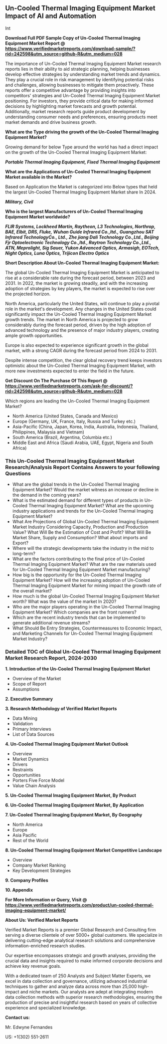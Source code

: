 <h2>Un-Cooled Thermal Imaging Equipment Market Impact of AI and Automation</h2><p>Int</p><p id="" class=""><strong>Download Full PDF Sample Copy of Un-Cooled Thermal Imaging Equipment Market Report @ <a href="https://www.verifiedmarketreports.com/download-sample/?rid=242598&utm_source=github-R&utm_medium=028" target="_blank">https://www.verifiedmarketreports.com/download-sample/?rid=242598&utm_source=github-R&utm_medium=028</a></strong></p><p>The importance of&nbsp;Un-Cooled Thermal Imaging Equipment Market research reports lies in their ability to aid strategic planning, helping businesses develop effective strategies by understanding market trends and dynamics. They play a crucial role in risk management by identifying potential risks and challenges, allowing businesses to mitigate them proactively. These reports offer a competitive advantage by providing insights into competitors' strategies and Un-Cooled Thermal Imaging Equipment Market positioning. For investors, they provide critical data for making informed decisions by highlighting market forecasts and growth potential. Additionally, market research reports guide product development by understanding consumer needs and preferences, ensuring products meet market demands and drive business growth.</p><p><strong>What are the&nbsp;Type driving the growth of the Un-Cooled Thermal Imaging Equipment Market?</strong></p><p id="" class="">Growing demand for below Type around the world has had a direct impact on the growth of the Un-Cooled Thermal Imaging Equipment Market:</p><em><strong>Portable Thermal Imaging Equipment, Fixed Thermal Imaging Equipment</strong></em></p><strong>What are the&nbsp;Applications&nbsp;of Un-Cooled Thermal Imaging Equipment Market available in the Market?</strong></p><p id="" class="">Based on Application the Market is categorized into Below types that held the largest Un-Cooled Thermal Imaging Equipment Market share In 2024.</p><em><strong>Military, Civil</strong></em></p><strong>Who is the largest Manufacturers of Un-Cooled Thermal Imaging Equipment Market worldwide?</strong></p><p><em><strong>FLIR Systems, Lockheed Martin, Raytheon, L3 Technologies, Northrop, BAE, Elbit, DRS, Fluke, Wuhan Guide Infrared Co.,ltd., Guangzhou SAT Infrared TechnologyCo., Ltd., Zhe jiang Dali Technology Co.,Ltd., Beijing Fjr Optoelectronic Technology Co.,ltd., Raytron Technology Co.,Ltd., ATN, Meprolight, Sig Sauer, Yukon Advanced Optics, Armasigh, EOTech, Night Optics, Luna Optics, Trijicon Electro Optics</strong></em></p><p id="" class=""><strong>Short Description About Un-Cooled Thermal Imaging Equipment Market:</strong></p><p>The global Un-Cooled Thermal Imaging Equipment Market is anticipated to rise at a considerable rate during the forecast period, between 2023 and 2031. In 2022, the market is growing steadily, and with the increasing adoption of strategies by key players, the market is expected to rise over the projected horizon.</p><p>North America, particularly the United States, will continue to play a pivotal role in the market's development. Any changes in the United States could significantly impact the Un-Cooled Thermal Imaging Equipment Market growth trends. The market in North America is projected to grow considerably during the forecast period, driven by the high adoption of advanced technology and the presence of major industry players, creating ample growth opportunities.</p><p>Europe is also expected to experience significant growth in the global market, with a strong CAGR during the forecast period from 2024 to 2031.</p><p>Despite intense competition, the clear global recovery trend keeps investors optimistic about the Un-Cooled Thermal Imaging Equipment Market, with more new investments expected to enter the field in the future.</p><p id="" class=""><strong>Get Discount On The Purchase Of This Report @ <a href="https://www.verifiedmarketreports.com/ask-for-discount/?rid=242598&utm_source=github-R&utm_medium=028" target="_blank">https://www.verifiedmarketreports.com/ask-for-discount/?rid=242598&utm_source=github-R&utm_medium=028</a></strong></p>Which regions are leading the Un-Cooled Thermal Imaging Equipment Market?</p><ul><li>North America (United States, Canada and Mexico)</li><li>Europe (Germany, UK, France, Italy, Russia and Turkey etc.)</li><li>Asia-Pacific (China, Japan, Korea, India, Australia, Indonesia, Thailand, Philippines, Malaysia and Vietnam)</li><li>South America (Brazil, Argentina, Columbia etc.)</li><li>Middle East and Africa (Saudi Arabia, UAE, Egypt, Nigeria and South Africa)</li></ul><h3 id="" class="">This Un-Cooled Thermal Imaging Equipment Market Research/Analysis Report Contains Answers to your following Questions</h3><ul><li>What are the global trends in the Un-Cooled Thermal Imaging Equipment Market? Would the market witness an increase or decline in the demand in the coming years?</li><li>What is the estimated demand for different types of products in Un-Cooled Thermal Imaging Equipment Market? What are the upcoming industry applications and trends for the Un-Cooled Thermal Imaging Equipment Market?</li><li>What Are Projections of Global Un-Cooled Thermal Imaging Equipment Market Industry Considering Capacity, Production and Production Value? What Will Be the Estimation of Cost and Profit? What Will Be Market Share, Supply and Consumption? What about imports and Export?</li><li>Where will the strategic developments take the industry in the mid to long-term?</li><li>What are the factors contributing to the final price of Un-Cooled Thermal Imaging Equipment Market? What are the raw materials used for Un-Cooled Thermal Imaging Equipment Market manufacturing?</li><li>How big is the opportunity for the Un-Cooled Thermal Imaging Equipment Market? How will the increasing adoption of Un-Cooled Thermal Imaging Equipment Market for mining impact the growth rate of the overall market?</li><li>How much is the global Un-Cooled Thermal Imaging Equipment Market worth? What was the value of the market In 2020?</li><li>Who are the major players operating in the Un-Cooled Thermal Imaging Equipment Market? Which companies are the front runners?</li><li>Which are the recent industry trends that can be implemented to generate additional revenue streams?</li><li>What Should Be Entry Strategies, Countermeasures to Economic Impact, and Marketing Channels for Un-Cooled Thermal Imaging Equipment Market Industry?</li></ul><h3 id="" class="">Detailed TOC of Global Un-Cooled Thermal Imaging Equipment Market Research Report, 2024-2030</h3><p id="" class=""><strong>1. Introduction of the Un-Cooled Thermal Imaging Equipment Market</strong></p><ul><li>Overview of the Market</li><li>Scope of Report</li><li>Assumptions</li></ul><p id="" class=""><strong>2. Executive Summary</strong></p><p id="" class=""><strong>3. Research Methodology of Verified Market Reports</strong></p><ul><li>Data Mining</li><li>Validation</li><li>Primary Interviews</li><li>List of Data Sources</li></ul><p id="" class=""><strong>4. Un-Cooled Thermal Imaging Equipment Market Outlook</strong></p><ul><li>Overview</li><li>Market Dynamics</li><li>Drivers</li><li>Restraints</li><li>Opportunities</li><li>Porters Five Force Model</li><li>Value Chain Analysis</li></ul><p id="" class=""><strong>5. Un-Cooled Thermal Imaging Equipment Market, By Product</strong></p><p id="" class=""><strong>6. Un-Cooled Thermal Imaging Equipment Market, By Application</strong></p><p id="" class=""><strong>7. Un-Cooled Thermal Imaging Equipment Market, By Geography</strong></p><ul><li>North America</li><li>Europe</li><li>Asia Pacific</li><li>Rest of the World</li></ul><p id="" class=""><strong>8. Un-Cooled Thermal Imaging Equipment Market Competitive Landscape</strong></p><ul><li>Overview</li><li>Company Market Ranking</li><li>Key Development Strategies</li></ul><p id="" class=""><strong>9. Company Profiles</strong></p><p id="" class=""><strong>10. Appendix</strong></p><p id="" class=""><strong>For More Information or Query, Visit @ <a href="https://www.verifiedmarketreports.com/product/un-cooled-thermal-imaging-equipment-market/" target="_blank">https://www.verifiedmarketreports.com/product/un-cooled-thermal-imaging-equipment-market/</a></strong></p><p id="" class=""><strong>About Us: Verified Market Reports</strong></p><p id="" class="">Verified Market Reports is a premier Global Research and Consulting firm serving a diverse clientele of over 5000+ global customers. We specialize in delivering cutting-edge analytical research solutions and comprehensive information-enriched research studies.</p><p id="" class="">Our expertise encompasses strategic and growth analyses, providing the crucial data and insights required to make informed corporate decisions and achieve key revenue goals.</p><p id="" class="">With a dedicated team of 250 Analysts and Subject Matter Experts, we excel in data collection and governance, utilizing advanced industrial techniques to gather and analyze data across more than 25,000 high-impact and niche markets. Our analysts are adept at integrating modern data collection methods with superior research methodologies, ensuring the production of precise and insightful research based on years of collective experience and specialized knowledge.</p><p id="" class=""><strong>Contact us:</strong></p><p id="" class="">Mr. Edwyne Fernandes</p><p id="" class="">US: +1(302) 551-2611</p>